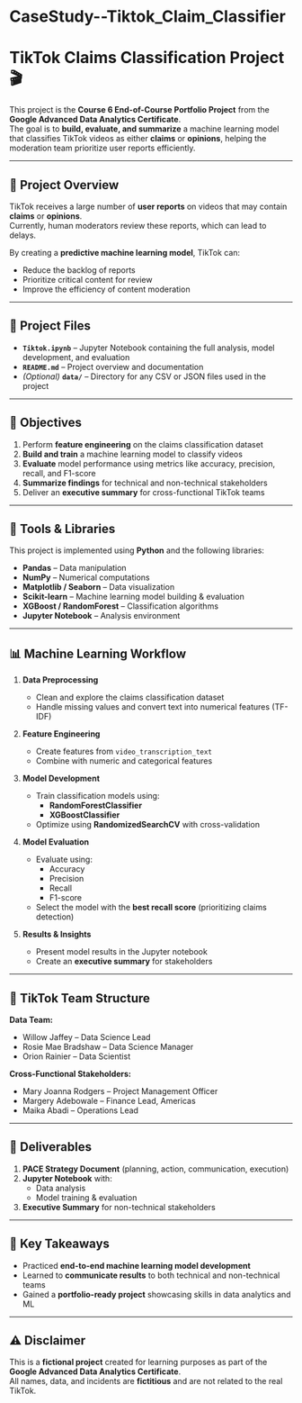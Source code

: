 # CaseStudy--Tiktok_Claim_Classifier
# TikTok Claims Classification Project 🎬

This project is the **Course 6 End-of-Course Portfolio Project** from the **Google Advanced Data Analytics Certificate**.  
The goal is to **build, evaluate, and summarize** a machine learning model that classifies TikTok videos as either **claims** or **opinions**, helping the moderation team prioritize user reports efficiently.

---

## 📌 Project Overview

TikTok receives a large number of **user reports** on videos that may contain **claims** or **opinions**.  
Currently, human moderators review these reports, which can lead to delays.  

By creating a **predictive machine learning model**, TikTok can:  
- Reduce the backlog of reports  
- Prioritize critical content for review  
- Improve the efficiency of content moderation  

---

## 📂 Project Files

- **`Tiktok.ipynb`** – Jupyter Notebook containing the full analysis, model development, and evaluation  
- **`README.md`** – Project overview and documentation  
- *(Optional)* **`data/`** – Directory for any CSV or JSON files used in the project  

---

## 🎯 Objectives

1. Perform **feature engineering** on the claims classification dataset  
2. **Build and train** a machine learning model to classify videos  
3. **Evaluate** model performance using metrics like accuracy, precision, recall, and F1-score  
4. **Summarize findings** for technical and non-technical stakeholders  
5. Deliver an **executive summary** for cross-functional TikTok teams  

---

## 🧰 Tools & Libraries

This project is implemented using **Python** and the following libraries:

- **Pandas** – Data manipulation  
- **NumPy** – Numerical computations  
- **Matplotlib / Seaborn** – Data visualization  
- **Scikit-learn** – Machine learning model building & evaluation  
- **XGBoost / RandomForest** – Classification algorithms  
- **Jupyter Notebook** – Analysis environment  

---

## 📊 Machine Learning Workflow

1. **Data Preprocessing**
   - Clean and explore the claims classification dataset
   - Handle missing values and convert text into numerical features (TF-IDF)
   
2. **Feature Engineering**
   - Create features from `video_transcription_text`
   - Combine with numeric and categorical features

3. **Model Development**
   - Train classification models using:
     - **RandomForestClassifier**
     - **XGBoostClassifier**
   - Optimize using **RandomizedSearchCV** with cross-validation

4. **Model Evaluation**
   - Evaluate using:
     - Accuracy
     - Precision
     - Recall
     - F1-score
   - Select the model with the **best recall score** (prioritizing claims detection)

5. **Results & Insights**
   - Present model results in the Jupyter notebook
   - Create an **executive summary** for stakeholders

---

## 👥 TikTok Team Structure

**Data Team:**  
- Willow Jaffey – Data Science Lead  
- Rosie Mae Bradshaw – Data Science Manager  
- Orion Rainier – Data Scientist  

**Cross-Functional Stakeholders:**  
- Mary Joanna Rodgers – Project Management Officer  
- Margery Adebowale – Finance Lead, Americas  
- Maika Abadi – Operations Lead  

---

## 📑 Deliverables

1. **PACE Strategy Document** (planning, action, communication, execution)  
2. **Jupyter Notebook** with:
   - Data analysis
   - Model training & evaluation  
3. **Executive Summary** for non-technical stakeholders  

---

## 🔑 Key Takeaways

- Practiced **end-to-end machine learning model development**  
- Learned to **communicate results** to both technical and non-technical teams  
- Gained a **portfolio-ready project** showcasing skills in data analytics and ML  

---

## ⚠️ Disclaimer

This is a **fictional project** created for learning purposes as part of the **Google Advanced Data Analytics Certificate**.  
All names, data, and incidents are **fictitious** and are not related to the real TikTok.
